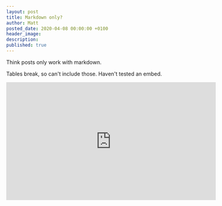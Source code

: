 ```yaml
---
layout: post
title: Markdown only?
author: Matt
posted_date: 2020-04-08 00:00:00 +0100
header_image:
description:
published: true
---
```


Think posts only work with markdown.

Tables break, so can't include those. Haven't tested an embed.

<div class="cms-embed" data-cms-embed="PGlmcmFtZSB3aWR0aD0iNTYwIiBoZWlnaHQ9IjMxNSIgc3JjPSJodHRwczovL3d3dy55b3V0dWJlLmNvbS9lbWJlZC9saE5kVVZoM3FDYyIgZnJhbWVib3JkZXI9IjAiIGFsbG93PSJhY2NlbGVyb21ldGVyOyBhdXRvcGxheTsgZW5jcnlwdGVkLW1lZGlhOyBneXJvc2NvcGU7IHBpY3R1cmUtaW4tcGljdHVyZSIgYWxsb3dmdWxsc2NyZWVuPjwvaWZyYW1lPg=="><iframe width="560" height="315" src="https://www.youtube.com/embed/lhNdUVh3qCc" frameborder="0" allow="accelerometer; autoplay; encrypted-media; gyroscope; picture-in-picture" allowfullscreen=""></iframe></div>

&nbsp;